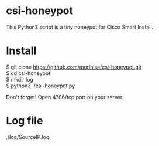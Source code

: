 # csi-honeypot
This Python3 script is a tiny honeypot for Cisco Smart Install.

# Install
$ git clone https://github.com/morihisa/csi-honeypot.git  
$ cd csi-honeypot  
$ mkdir log  
$ python3 ./csi-honeypot.py

Don't forget! Open 4786/tcp port on your server.

# Log file
./log/SourceIP.log
